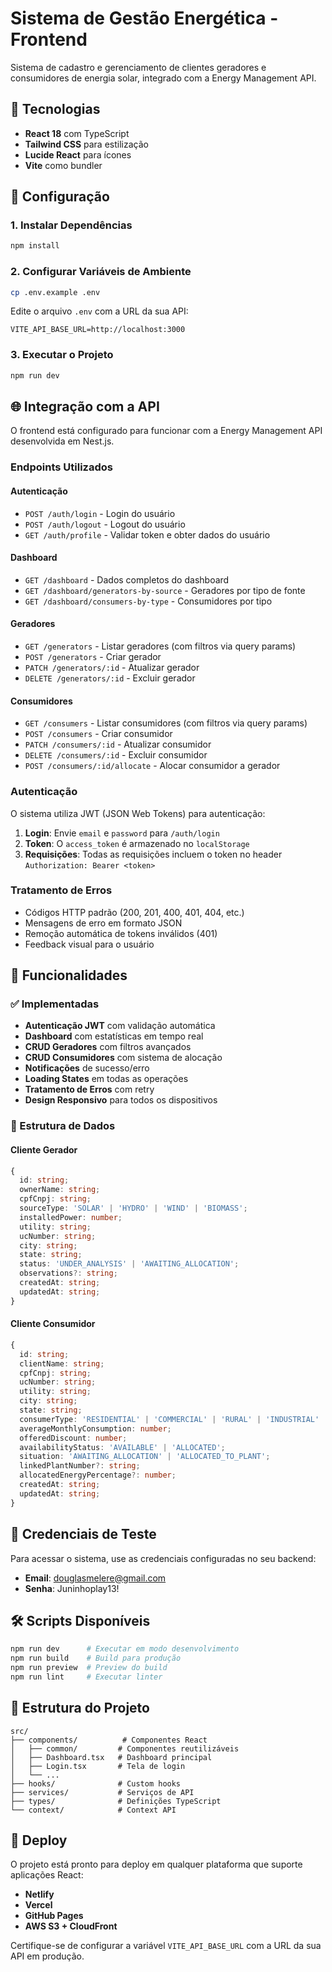 # Sistema de Gestão Energética - Frontend

Sistema de cadastro e gerenciamento de clientes geradores e consumidores de energia solar, integrado com a Energy Management API.

## 🚀 Tecnologias

- **React 18** com TypeScript
- **Tailwind CSS** para estilização
- **Lucide React** para ícones
- **Vite** como bundler

## 🔧 Configuração

### 1. Instalar Dependências
```bash
npm install
```

### 2. Configurar Variáveis de Ambiente
```bash
cp .env.example .env
```

Edite o arquivo `.env` com a URL da sua API:
```env
VITE_API_BASE_URL=http://localhost:3000
```

### 3. Executar o Projeto
```bash
npm run dev
```

## 🌐 Integração com a API

O frontend está configurado para funcionar com a Energy Management API desenvolvida em Nest.js.

### Endpoints Utilizados

#### Autenticação
- `POST /auth/login` - Login do usuário
- `POST /auth/logout` - Logout do usuário  
- `GET /auth/profile` - Validar token e obter dados do usuário

#### Dashboard
- `GET /dashboard` - Dados completos do dashboard
- `GET /dashboard/generators-by-source` - Geradores por tipo de fonte
- `GET /dashboard/consumers-by-type` - Consumidores por tipo

#### Geradores
- `GET /generators` - Listar geradores (com filtros via query params)
- `POST /generators` - Criar gerador
- `PATCH /generators/:id` - Atualizar gerador
- `DELETE /generators/:id` - Excluir gerador

#### Consumidores
- `GET /consumers` - Listar consumidores (com filtros via query params)
- `POST /consumers` - Criar consumidor
- `PATCH /consumers/:id` - Atualizar consumidor
- `DELETE /consumers/:id` - Excluir consumidor
- `POST /consumers/:id/allocate` - Alocar consumidor a gerador

### Autenticação

O sistema utiliza JWT (JSON Web Tokens) para autenticação:

1. **Login**: Envie `email` e `password` para `/auth/login`
2. **Token**: O `access_token` é armazenado no `localStorage`
3. **Requisições**: Todas as requisições incluem o token no header `Authorization: Bearer <token>`

### Tratamento de Erros

- Códigos HTTP padrão (200, 201, 400, 401, 404, etc.)
- Mensagens de erro em formato JSON
- Remoção automática de tokens inválidos (401)
- Feedback visual para o usuário

## 📱 Funcionalidades

### ✅ Implementadas
- **Autenticação JWT** com validação automática
- **Dashboard** com estatísticas em tempo real
- **CRUD Geradores** com filtros avançados
- **CRUD Consumidores** com sistema de alocação
- **Notificações** de sucesso/erro
- **Loading States** em todas as operações
- **Tratamento de Erros** com retry
- **Design Responsivo** para todos os dispositivos

### 🎯 Estrutura de Dados

#### Cliente Gerador
```typescript
{
  id: string;
  ownerName: string;
  cpfCnpj: string;
  sourceType: 'SOLAR' | 'HYDRO' | 'WIND' | 'BIOMASS';
  installedPower: number;
  utility: string;
  ucNumber: string;
  city: string;
  state: string;
  status: 'UNDER_ANALYSIS' | 'AWAITING_ALLOCATION';
  observations?: string;
  createdAt: string;
  updatedAt: string;
}
```

#### Cliente Consumidor
```typescript
{
  id: string;
  clientName: string;
  cpfCnpj: string;
  ucNumber: string;
  utility: string;
  city: string;
  state: string;
  consumerType: 'RESIDENTIAL' | 'COMMERCIAL' | 'RURAL' | 'INDUSTRIAL' | 'PUBLIC_POWER';
  averageMonthlyConsumption: number;
  offeredDiscount: number;
  availabilityStatus: 'AVAILABLE' | 'ALLOCATED';
  situation: 'AWAITING_ALLOCATION' | 'ALLOCATED_TO_PLANT';
  linkedPlantNumber?: string;
  allocatedEnergyPercentage?: number;
  createdAt: string;
  updatedAt: string;
}
```

## 🔐 Credenciais de Teste

Para acessar o sistema, use as credenciais configuradas no seu backend:
- **Email**: douglasmelere@gmail.com
- **Senha**: Juninhoplay13!

## 🛠️ Scripts Disponíveis

```bash
npm run dev      # Executar em modo desenvolvimento
npm run build    # Build para produção
npm run preview  # Preview do build
npm run lint     # Executar linter
```

## 📁 Estrutura do Projeto

```
src/
├── components/          # Componentes React
│   ├── common/         # Componentes reutilizáveis
│   ├── Dashboard.tsx   # Dashboard principal
│   ├── Login.tsx       # Tela de login
│   └── ...
├── hooks/              # Custom hooks
├── services/           # Serviços de API
├── types/              # Definições TypeScript
└── context/            # Context API
```

## 🚀 Deploy

O projeto está pronto para deploy em qualquer plataforma que suporte aplicações React:

- **Netlify**
- **Vercel** 
- **GitHub Pages**
- **AWS S3 + CloudFront**

Certifique-se de configurar a variável `VITE_API_BASE_URL` com a URL da sua API em produção.
